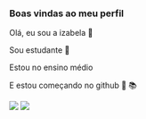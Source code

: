 ### Boas vindas ao meu perfil

Olá, eu sou a izabela 🖤


Sou estudante 🌼


Estou no ensino médio


E estou começando no github 🎠 📚

![](https://media1.tenor.com/m/AYtg8zL2xncAAAAC/spongebob-squarepants-squidward.gif)
![](https://media.tenor.com/FVEraBahI0AAAAAi/squidward-squidward-meme.gif)
